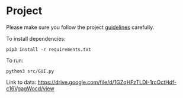 # Project

Please make sure you follow the project [guidelines](./guidelines.md) carefully.

To install dependencies:

    pip3 install -r requirements.txt

To run:

    python3 src/GUI.py

Link to data: https://drive.google.com/file/d/1GZqHFzTLDI-1rcOctHdf-c16VgagWocd/view


